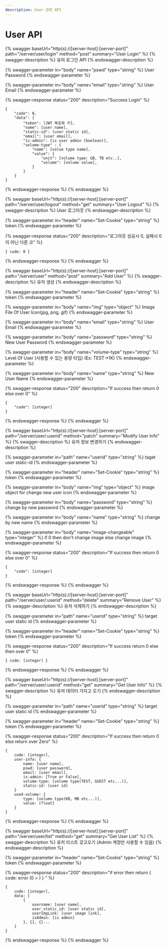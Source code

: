 ```yaml
---
description: User 관련 API
---
```


# User API

{% swagger baseUrl="http(s)://[server-host]:[server-port]" path="/server/user/login" method="post" summary="User Login" %}
{% swagger-description %}
 유저 로그인 API
{% endswagger-description %}

{% swagger-parameter in="body" name="pswd" type="string" %}
User Password
{% endswagger-parameter %}

{% swagger-parameter in="body" name="email" type="string" %}
User Email
{% endswagger-parameter %}

{% swagger-response status="200" description="Success Login" %}
```
{  
    "code": 0,
    "data": {
        "token": [JWT 복호화 키],
        "name": [user name],
        "static-id": [user static id],
        "email": [user email],
        "is-admin": [is user admin (boolean)],
        "volume-type" : {
            "name": [volue type name],
            "value": {
                "unit": [volume type: GB, TB etc..],
                "volume": [volume value],
            }
        }
    }
}
```
{% endswagger-response %}
{% endswagger %}

{% swagger baseUrl="http(s)://[server-host]:[server-port]" path="/server/user/logout" method="get" summary="User Logout" %}
{% swagger-description %}
User 로그아웃
{% endswagger-description %}

{% swagger-parameter in="header" name="Set-Cookie" type="string" %}
token
{% endswagger-parameter %}

{% swagger-response status="200" description="로그아웃 성공시 0, 실패시 0이 아닌 다른 코" %}
```
{ code: 0 }
```
{% endswagger-response %}
{% endswagger %}

{% swagger baseUrl="http(s)://[server-host]:[server-port]" path="/server/user" method="post" summary="Add User" %}
{% swagger-description %}
유저 생성
{% endswagger-description %}

{% swagger-parameter in="header" name="Set-Cookie" type="string" %}
token
{% endswagger-parameter %}

{% swagger-parameter in="body" name="img" type="object" %}
Image File Of User Icon(jpg, png, gif)
{% endswagger-parameter %}

{% swagger-parameter in="body" name="email" type="string" %}
User Email
{% endswagger-parameter %}

{% swagger-parameter in="body" name="password" type="string" %}
New User Password
{% endswagger-parameter %}

{% swagger-parameter in="body" name="volume-type" type="string" %}
Level Of User (사용할 수 있는 용량 타입) (Ex: TEST->1K)
{% endswagger-parameter %}

{% swagger-parameter in="body" name="name" type="string" %}
New User Name
{% endswagger-parameter %}

{% swagger-response status="200" description="If success then return 0 else over 0" %}
```
{
    "code": [integer]
}
```
{% endswagger-response %}
{% endswagger %}

{% swagger baseUrl="http(s)://[server-host]:[server-port]" path="/server/user/:userid" method="patch" summary="Modify User Info" %}
{% swagger-description %}
유저 정보 변경하기
{% endswagger-description %}

{% swagger-parameter in="path" name="userid" type="string" %}
taget user static-id
{% endswagger-parameter %}

{% swagger-parameter in="header" name="Set-Cookie" type="string" %}
token
{% endswagger-parameter %}

{% swagger-parameter in="body" name="img" type="object" %}
image object for change new user icon
{% endswagger-parameter %}

{% swagger-parameter in="body" name="password" type="string" %}
change by new password
{% endswagger-parameter %}

{% swagger-parameter in="body" name="name" type="string" %}
change by new name
{% endswagger-parameter %}

{% swagger-parameter in="body" name="image-changeable" type="integer" %}
if 0 then don't change image else change image
{% endswagger-parameter %}

{% swagger-response status="200" description="If success then return 0 else over 0" %}
```
{
    "code": [integer]
}
```
{% endswagger-response %}
{% endswagger %}

{% swagger baseUrl="http(s)://[server-host]:[server-port]" path="/server/user/:userid" method="delete" summary="Remove User" %}
{% swagger-description %}
 유저 삭제하기
{% endswagger-description %}

{% swagger-parameter in="path" name="userid" type="string" %}
target user static id
{% endswagger-parameter %}

{% swagger-parameter in="header" name="Set-Cookie" type="string" %}
token
{% endswagger-parameter %}

{% swagger-response status="200" description="If success return 0 else then over 0" %}
```
{ code: [integer] }
```
{% endswagger-response %}
{% endswagger %}

{% swagger baseUrl="http(s)://[server-host]:[server-port]" path="/server/user/:userid" method="get" summary="Get User Info" %}
{% swagger-description %}
유저 데이터 가지고 오기
{% endswagger-description %}

{% swagger-parameter in="path" name="userid" type="string" %}
target user static id
{% endswagger-parameter %}

{% swagger-parameter in="header" name="Set-Cookie" type="string" %}
token
{% endswagger-parameter %}

{% swagger-response status="200" description="If success then return 0 else return over Zero" %}
```
{
    code: [integer],
    user-info: {
        name: [user name],
        pswd: [user password],
        email: [user email],
        is-admin: [True or False],
        volume-type: [volume type(TEST, GUEST etc...)],
        static-id: [user id]
    }
    used-volume: {
        type: [volume type(KB, MB etc...)],
        value: [float]
    }   
}
```
{% endswagger-response %}
{% endswagger %}

{% swagger baseUrl="http(s)://[server-host]:[server-port]" path="/server/user/list" method="get" summary="Get User List" %}
{% swagger-description %}
  유저 리스트 갖고오기 (Admin 계정만 사용할 수 있음)
{% endswagger-description %}

{% swagger-parameter in="header" name="Set-Cookie" type="string" %}
token
{% endswagger-parameter %}

{% swagger-response status="200" description="if error then return 
{ code: error (0 > ) }
" %}
```
{    
    code: [integer],
    data: [
        {
            username: [user name],
            user_static_id: [user static id],
            userImgLink: [user image link],
            isAdmin: [is admin]
        }, {}, {}...
    ]
}
```
{% endswagger-response %}
{% endswagger %}

